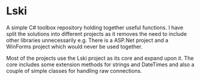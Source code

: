 Lski
====

A simple C# toolbox repository holding together useful functions. I have split the solutions into different projects as it removes the need to include other libraries unnecessarily e.g. There is a ASP.Net project and a WinForms project which would never be used together.

Most of the projects use the Lski project as its core and expand upon it. The core includes some extension methods for strings and DateTimes and also a couple of simple classes for handling raw connections.
